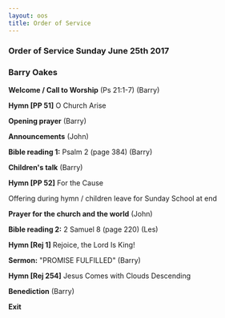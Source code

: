 ```yaml
---
layout: oos
title: Order of Service
---
```

### Order of Service Sunday June 25th 2017
### Barry Oakes

**Welcome / Call to Worship** (Ps 21:1-7) (Barry)

**Hymn [PP 51]** O Church Arise

**Opening prayer** (Barry)

**Announcements** (John)

**Bible reading 1:** Psalm 2 (page 384) (Barry)

**Children's talk** (Barry)

**Hymn [PP 52]** For the Cause

Offering during hymn / children leave for Sunday School at end

**Prayer for the church and the world** (John)

**Bible reading 2:** 2 Samuel 8 (page 220) (Les)

**Hymn [Rej 1]** Rejoice, the Lord Is King!

**Sermon:** "PROMISE FULFILLED" (Barry)

**Hymn [Rej 254]** Jesus Comes with Clouds Descending

**Benediction** (Barry)

**Exit**
